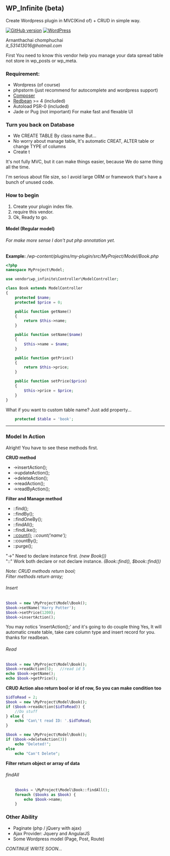 ## **WP_Infinite (beta)**
Create Wordpress plugin in MVC(Kind of) + CRUD in simple way.

[![GitHub version](https://d25lcipzij17d.cloudfront.net/badge.svg?id=gh&type=6&v=0.2.1&x2=0)](#)
[![WordPress](https://img.shields.io/wordpress/v/akismet.svg)]()

Arnanthachai chomphuchai<br/>
_it_531413016@hotmail.com_

First You need to know this vendor help you manage your data spread table not store in wp_posts or wp_meta.

### Requirement:
* Wordpress (of course)
* phpstorm (just recommend for autocomplete and wordpress support)
* [Composer](https://getcomposer.org/)
* [Redbean](http://www.redbeanphp.com/) >= 4 (included)
* Autoload PSR-0 (included)
* Jade or Pug (not important) For make fast and flexable UI

### Turn you back on Database
* We CREATE TABLE By class name But...
* No worry about manage table, It's automatic CREAT, ALTER table or change TYPE of columns
* Create t

It's not fully MVC, but it can make things easier, because We do same thing all the time.

I'm serious about file size, so I avoid large ORM or framework that's have a bunch of unused code.



### How to begin
1. Create your plugin index file.
2. require this vendor.
3. Ok, Ready to go.

#### Model (Regular model)
###### For make more sense I don't put php annotation yet.
**Example:** _/wp-content/plugins/my-plugin/src/MyProject/Model/Book.php_
```php
<?php
namespace MyProject\Model;

use vendor\wp_infinite\Controller\ModelController;

class Book extends ModelController
{
    protected $name;
    protected $price = 0;

    public function getName()
    {
        return $this->name;
    }

    public function setName($name)
    {
        $this->name = $name;
    }

    public function getPrice()
    {
        return $this->price;
    }

    public function setPrice($price)
    {
        $this->price = $price;
    }
}
```

What if you want to custom table name? Just add property...

```php
    protected $table = 'book';
```

---

### Model In Action

Alright! You have to see these methods first.

**CRUD method**
* ->insertAction();
* ->updateAction();
* ->deleteAction();
* ->readAction();
* ->readByAction();

**Filter and Manage method**
* ::find();
* ::findBy();
* ::findOneBy();
* ::findAll();
* ::findLike();
* [::count()](); _::count('name');_
* ::countBy();
* ::purge();

"->" Need to declare instance first. _(new Book())_<br/>
"::" Work both declare or not declare instance. _(Book::find(), $book::find())_

_Note:
CRUD methods return bool;<br/>
Filter methods return array;_

###### Insert
```php
$book = new \MyProject\Model\Book();
$book->setName('Harry Potter');
$book->setPrice(1200);
$book->insertAction();
```

You may notics 'insertAction();' and it's going to do couple thing
Yes, It will automatic create table, take care column type and insert record for you. thanks for readbean.


###### Read
```php
$book = new \MyProject\Model\Book();
$book->readAction(5);   //read id 5
echo $book->getName();
echo $book->getPrice();

```

**CRUD Action also return bool or id of row, So you can make condition too**
```php
$idToRead = 2;
$book = new \MyProject\Model\Book();
if ($book->readAction($idToRead)) {
    //Do stuff
} else {
    echo 'Can\'t read ID: '.$idToRead;
}

```

```php
$book = new \MyProject\Model\Book();
if ($book->deleteAction(3))
    echo "Deleted!";
else
    echo "Can't Delete";
```

**Filter return object or array of data**
###### findAll
```php
    $books = \MyProject\Model\Book::findAll();
    foreach ($books as $book) {
        echo $book->name;
    }
```

### Other Ability
* Paginate (php / jQuery with ajax)
* Ajax Provider: Jquery and AngularJS
* Some Wordpress model (Page, Post, Route)

_CONTINUE WRITE SOON..._
